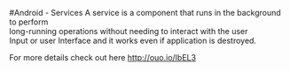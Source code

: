 #Android - Services
A service is a component that runs in the background to perform <br/>
long-running operations without needing to interact with the user <br/>
Input or user Interface and it works even if application is destroyed. 

For more details check out here  http://ouo.io/IbEL3 
